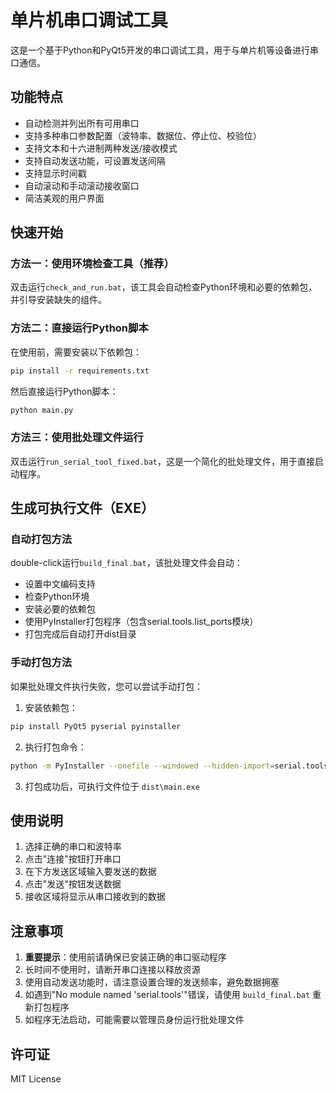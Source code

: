 # 单片机串口调试工具

这是一个基于Python和PyQt5开发的串口调试工具，用于与单片机等设备进行串口通信。

## 功能特点

- 自动检测并列出所有可用串口
- 支持多种串口参数配置（波特率、数据位、停止位、校验位）
- 支持文本和十六进制两种发送/接收模式
- 支持自动发送功能，可设置发送间隔
- 支持显示时间戳
- 自动滚动和手动滚动接收窗口
- 简洁美观的用户界面

## 快速开始

### 方法一：使用环境检查工具（推荐）

双击运行`check_and_run.bat`，该工具会自动检查Python环境和必要的依赖包，并引导安装缺失的组件。

### 方法二：直接运行Python脚本

在使用前，需要安装以下依赖包：

```bash
pip install -r requirements.txt
```

然后直接运行Python脚本：

```bash
python main.py
```

### 方法三：使用批处理文件运行

双击运行`run_serial_tool_fixed.bat`，这是一个简化的批处理文件，用于直接启动程序。

## 生成可执行文件（EXE）

### 自动打包方法

double-click运行`build_final.bat`，该批处理文件会自动：
- 设置中文编码支持
- 检查Python环境
- 安装必要的依赖包
- 使用PyInstaller打包程序（包含serial.tools.list_ports模块）
- 打包完成后自动打开dist目录

### 手动打包方法

如果批处理文件执行失败，您可以尝试手动打包：
1. 安装依赖包：
```bash
pip install PyQt5 pyserial pyinstaller
```
2. 执行打包命令：
```bash
python -m PyInstaller --onefile --windowed --hidden-import=serial.tools.list_ports main.py
```
3. 打包成功后，可执行文件位于 `dist\main.exe`

## 使用说明

1. 选择正确的串口和波特率
2. 点击"连接"按钮打开串口
3. 在下方发送区域输入要发送的数据
4. 点击"发送"按钮发送数据
5. 接收区域将显示从串口接收到的数据

## 注意事项

1. **重要提示**：使用前请确保已安装正确的串口驱动程序
2. 长时间不使用时，请断开串口连接以释放资源
3. 使用自动发送功能时，请注意设置合理的发送频率，避免数据拥塞
4. 如遇到"No module named 'serial.tools'"错误，请使用 `build_final.bat` 重新打包程序
5. 如程序无法启动，可能需要以管理员身份运行批处理文件

## 许可证

MIT License